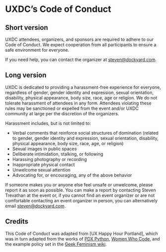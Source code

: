 # UXDC’s Code of Conduct

## Short version
UXDC attendees, organizers, and sponsors are required to adhere to our Code of Conduct. We expect cooperation from all participants to ensure a safe environment for everyone.

If you need help, you can contact the organizer at steven@dockyard.com.

## Long version
UXDC is dedicated to providing a harassment-free experience for everyone, regardless of gender, gender identity and expression, sexual orientation, disability, physical appearance, body size, race, age or religion. We do not tolerate harassment of attendees in any form. Attendees violating these rules may be sanctioned or expelled from the event and/or UXDC community at large per the discretion of the organizers.

Harassment includes, but is not limited to:
* Verbal comments that reinforce social structures of domination (related to gender, gender identity and expression, sexual orientation, disability, physical appearance, body size, race, age, or religion)
* Sexual images in public spaces
* Deliberate intimidation, stalking, or following 
* Harassing photography or recording
* Inappropriate physical contact
* Unwelcome sexual attention
* Advocating for, or encouraging, any of the above behavior

If someone makes you or anyone else feel unsafe or unwelcome, please report it as soon as possible. You can make a report by contacting Steven Trevathan at the event or, if you cannot find an event organizer or are not comfortable contacting an event organizer in person, you can alternatively email steven@dockyard.com.

## Credits
This Code of Conduct was adapted from [UX Happy Hour Portland], which was in turn adapted from the works of [PDX Python](http://www.meetup.com/pdxpython/pages/Code_of_Conduct/), [Women Who Code](https://github.com/WomenWhoCode/guidelines-resources/blob/master/code_of_conduct.md), and the example policy set in the [Geek Feminism wiki](http://geekfeminism.wikia.com/wiki/Conference_anti-harassment).

